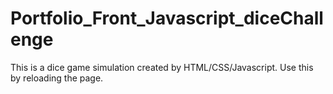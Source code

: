 # Portfolio_Front_Javascript_diceChallenge
This is a dice game simulation created by HTML/CSS/Javascript.
Use this by reloading the page.
